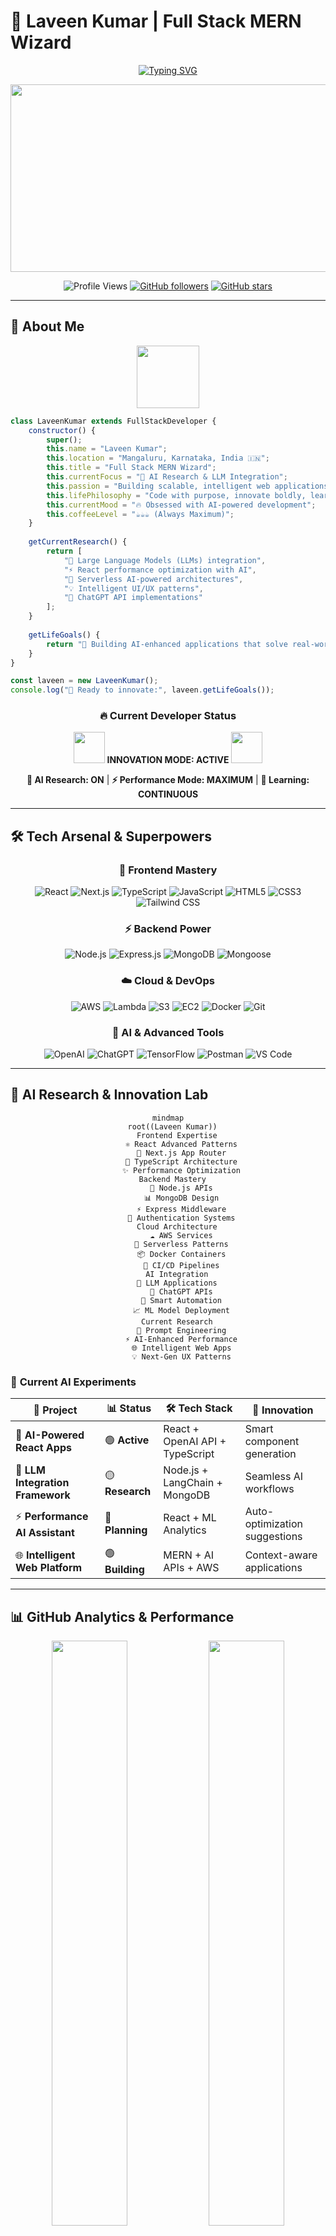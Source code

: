 # 🚀 Laveen Kumar | Full Stack MERN Wizard

<div align="center">

[![Typing SVG](https://readme-typing-svg.herokuapp.com?font=Fira+Code&weight=600&size=32&duration=2500&pause=800&color=00D9FF&background=0D111700&center=true&vCenter=true&multiline=true&width=900&height=120&lines=Full+Stack+MERN+Developer+🧙‍♂️;AI%2FML+Integration+Specialist+🤖;AWS+Cloud+Architect+☁️;TypeScript+%26+Performance+Expert+⚡;Building+Tomorrow's+Web+Today+🌟)](https://git.io/typing-svg)

<img src="https://user-images.githubusercontent.com/74038190/225813708-98b745f2-7d22-48cf-9150-083f1b00d6c9.gif" width="600" height="300">

![Profile Views](https://komarev.com/ghpvc/?username=Lavin-kulal&color=00D9FF&style=for-the-badge&label=Profile+Views)
[![GitHub followers](https://img.shields.io/github/followers/Lavin-kulal?style=for-the-badge&color=blue&label=Followers)](https://github.com/Lavin-kulal?tab=followers)
[![GitHub stars](https://img.shields.io/github/stars/Lavin-kulal?style=for-the-badge&color=yellow&label=Stars)](https://github.com/Lavin-kulal)

</div>

---

## 🎯 **About Me** 

<div align="center">
<img src="https://user-images.githubusercontent.com/74038190/212284087-bbe7e430-757e-4901-90bf-4cd2ce3e1852.gif" width="100">
</div>

```javascript
class LaveenKumar extends FullStackDeveloper {
    constructor() {
        super();
        this.name = "Laveen Kumar";
        this.location = "Mangaluru, Karnataka, India 🇮🇳";
        this.title = "Full Stack MERN Wizard";
        this.currentFocus = "🧠 AI Research & LLM Integration";
        this.passion = "Building scalable, intelligent web applications";
        this.lifePhilosophy = "Code with purpose, innovate boldly, learn continuously! ✨";
        this.currentMood = "🔥 Obsessed with AI-powered development";
        this.coffeeLevel = "☕☕☕ (Always Maximum)";
    }
    
    getCurrentResearch() {
        return [
            "🔬 Large Language Models (LLMs) integration",
            "⚡ React performance optimization with AI",
            "🚀 Serverless AI-powered architectures",
            "💡 Intelligent UI/UX patterns",
            "🤖 ChatGPT API implementations"
        ];
    }
    
    getLifeGoals() {
        return "🌟 Building AI-enhanced applications that solve real-world problems";
    }
}

const laveen = new LaveenKumar();
console.log("🚀 Ready to innovate:", laveen.getLifeGoals());
```

<div align="center">

### 🔥 **Current Developer Status**

<img src="https://user-images.githubusercontent.com/74038190/212284136-03988914-d42b-4505-b828-61bc6d1c4aa8.gif" width="50"> **INNOVATION MODE: ACTIVE** <img src="https://user-images.githubusercontent.com/74038190/212284136-03988914-d42b-4505-b828-61bc6d1c4aa8.gif" width="50">

**🧠 AI Research: ON** | **⚡ Performance Mode: MAXIMUM** | **🚀 Learning: CONTINUOUS**

</div>

---

## 🛠️ **Tech Arsenal & Superpowers**

<div align="center">

### **🎨 Frontend Mastery**
![React](https://img.shields.io/badge/React-20232A?style=for-the-badge&logo=react&logoColor=61DAFB)
![Next.js](https://img.shields.io/badge/Next.js-000000?style=for-the-badge&logo=next.js&logoColor=white)
![TypeScript](https://img.shields.io/badge/TypeScript-007ACC?style=for-the-badge&logo=typescript&logoColor=white)
![JavaScript](https://img.shields.io/badge/JavaScript-F7DF1E?style=for-the-badge&logo=javascript&logoColor=black)
![HTML5](https://img.shields.io/badge/HTML5-E34F26?style=for-the-badge&logo=html5&logoColor=white)
![CSS3](https://img.shields.io/badge/CSS3-1572B6?style=for-the-badge&logo=css3&logoColor=white)
![Tailwind CSS](https://img.shields.io/badge/Tailwind_CSS-38B2AC?style=for-the-badge&logo=tailwind-css&logoColor=white)

### **⚡ Backend Power**
![Node.js](https://img.shields.io/badge/Node.js-43853D?style=for-the-badge&logo=node.js&logoColor=white)
![Express.js](https://img.shields.io/badge/Express.js-000000?style=for-the-badge&logo=express&logoColor=white)
![MongoDB](https://img.shields.io/badge/MongoDB-4EA94B?style=for-the-badge&logo=mongodb&logoColor=white)
![Mongoose](https://img.shields.io/badge/Mongoose-880000?style=for-the-badge&logo=mongoose&logoColor=white)

### **☁️ Cloud & DevOps**
![AWS](https://img.shields.io/badge/Amazon_AWS-232F3E?style=for-the-badge&logo=amazon-aws&logoColor=white)
![Lambda](https://img.shields.io/badge/AWS_Lambda-FF9900?style=for-the-badge&logo=aws-lambda&logoColor=white)
![S3](https://img.shields.io/badge/Amazon_S3-569A31?style=for-the-badge&logo=amazon-s3&logoColor=white)
![EC2](https://img.shields.io/badge/Amazon_EC2-FF9900?style=for-the-badge&logo=amazon-ec2&logoColor=white)
![Docker](https://img.shields.io/badge/Docker-2496ED?style=for-the-badge&logo=docker&logoColor=white)
![Git](https://img.shields.io/badge/Git-F05032?style=for-the-badge&logo=git&logoColor=white)

### **🤖 AI & Advanced Tools**
![OpenAI](https://img.shields.io/badge/OpenAI-412991?style=for-the-badge&logo=openai&logoColor=white)
![ChatGPT](https://img.shields.io/badge/ChatGPT-74aa9c?style=for-the-badge&logo=openai&logoColor=white)
![TensorFlow](https://img.shields.io/badge/TensorFlow-FF6F00?style=for-the-badge&logo=tensorflow&logoColor=white)
![Postman](https://img.shields.io/badge/Postman-FF6C37?style=for-the-badge&logo=postman&logoColor=white)
![VS Code](https://img.shields.io/badge/VS_Code-007ACC?style=for-the-badge&logo=visual-studio-code&logoColor=white)

</div>

---

## 🧬 **AI Research & Innovation Lab**

<div align="center">

```mermaid
mindmap
  root((Laveen Kumar))
    Frontend Expertise
      ⚛️ React Advanced Patterns
      📱 Next.js App Router
      🎨 TypeScript Architecture
      ✨ Performance Optimization
    Backend Mastery  
      🚀 Node.js APIs
      📊 MongoDB Design
      ⚡ Express Middleware
      🔐 Authentication Systems
    Cloud Architecture
      ☁️ AWS Services
      🔄 Serverless Patterns
      📦 Docker Containers
      🚀 CI/CD Pipelines
    AI Integration
      🧠 LLM Applications  
      💬 ChatGPT APIs
      🤖 Smart Automation
      📈 ML Model Deployment
    Current Research
      🔬 Prompt Engineering
      ⚡ AI-Enhanced Performance
      🌐 Intelligent Web Apps
      💡 Next-Gen UX Patterns
```

</div>

### 🔬 **Current AI Experiments**

<div align="center">

| 🚀 Project | 📊 Status | 🛠️ Tech Stack | 🎯 Innovation |
|------------|-----------|---------------|---------------|
| 🤖 **AI-Powered React Apps** | 🟢 **Active** | React + OpenAI API + TypeScript | Smart component generation |
| 🧠 **LLM Integration Framework** | 🟡 **Research** | Node.js + LangChain + MongoDB | Seamless AI workflows |
| ⚡ **Performance AI Assistant** | 🔴 **Planning** | React + ML Analytics | Auto-optimization suggestions |
| 🌐 **Intelligent Web Platform** | 🟢 **Building** | MERN + AI APIs + AWS | Context-aware applications |

</div>

---

## 📊 **GitHub Analytics & Performance**

<div align="center">

<img width="49%" src="https://github-readme-stats.vercel.app/api?username=Lavin-kulal&show_icons=true&theme=radical&hide_border=true&bg_color=0D1117&title_color=00D9FF&icon_color=00D9FF&text_color=FFFFFF&count_private=true" />
<img width="49%" src="https://github-readme-stats.vercel.app/api/top-langs/?username=Lavin-kulal&layout=compact&theme=radical&hide_border=true&bg_color=0D1117&title_color=00D9FF&text_color=FFFFFF&langs_count=8" />

<br><br>

[![GitHub Streak](https://streak-stats.demolab.com?user=Lavin-kulal&theme=radical&hide_border=true&background=0D1117&stroke=00D9FF&ring=00D9FF&fire=FF6B6B&currStreakNum=00D9FF&sideNums=00D9FF&currStreakLabel=00D9FF&sideLabels=FFFFFF&dates=FFFFFF)](https://github.com/Lavin-kulal)

</div>

### 🏆 **Achievement Gallery**

<div align="center">

[![trophy](https://github-profile-trophy.vercel.app/?username=Lavin-kulal&theme=radical&no-bg=true&no-frame=true&row=2&column=4&margin-w=10&margin-h=10)](https://github.com/Lavin-kulal)

</div>

### 📈 **Contribution Activity**

<div align="center">

[![Laveen's github activity graph](https://github-readme-activity-graph.vercel.app/graph?username=Lavin-kulal&theme=react-dark&hide_border=true&bg_color=0D1117&color=00D9FF&line=00D9FF&point=FF6B6B)](https://github.com/Lavin-kulal)

</div>

---

## 🚀 **Featured Projects Showcase**

<div align="center">

<table>
<tr>
<td width="50%">

### 🌐 **Enterprise Portfolio Platform**
[![Repo Card](https://github-readme-stats.vercel.app/api/pin/?username=Lavin-kulal&repo=company-site&theme=radical&hide_border=true&bg_color=0D1117&title_color=00D9FF&text_color=FFFFFF&icon_color=00D9FF)](https://github.com/Lavin-kulal/company-site)

**🛠️ Tech Stack:** React • Node.js • MongoDB • AWS  
**✨ Features:** Responsive Design • SEO Optimized • Performance Tuned  
**🚀 Innovation:** AI-powered content management

</td>
<td width="50%">

### 🎤 **Interactive Conference Hub**
[![Repo Card](https://github-readme-stats.vercel.app/api/pin/?username=Lavin-kulal&repo=conference-website&theme=radical&hide_border=true&bg_color=0D1117&title_color=00D9FF&text_color=FFFFFF&icon_color=00D9FF)](https://github.com/Lavin-kulal/conference-website)

**🛠️ Tech Stack:** HTML5 • CSS3 • Vanilla JS • Animations  
**✨ Features:** Interactive UI • Event Management • Real-time Updates  
**🚀 Innovation:** Smooth micro-interactions

</td>
</tr>
<tr>
<td width="50%">

### 🍽️ **Smart Restaurant Platform**
[![Repo Card](https://github-readme-stats.vercel.app/api/pin/?username=Lavin-kulal&repo=restaurant-website&theme=radical&hide_border=true&bg_color=0D1117&title_color=00D9FF&text_color=FFFFFF&icon_color=00D9FF)](https://github.com/Lavin-kulal/restaurant-website)

**🛠️ Tech Stack:** MERN Stack • Socket.io • Stripe API  
**✨ Features:** Online Ordering • Real-time Tracking • Payment Integration  
**🚀 Innovation:** AI-powered recommendations

</td>
<td width="50%">

### 📊 **Advanced Speaker Management**
[![Repo Card](https://github-readme-stats.vercel.app/api/pin/?username=Lavin-kulal&repo=speaker-form&theme=radical&hide_border=true&bg_color=0D1117&title_color=00D9FF&text_color=FFFFFF&icon_color=00D9FF)](https://github.com/Lavin-kulal/speaker-form)

**🛠️ Tech Stack:** React • Express • AWS S3 • MongoDB  
**✨ Features:** Advanced Validation • Cloud Storage • Analytics  
**🚀 Innovation:** Smart form auto-completion

</td>
</tr>
</table>

</div>

---

## 🌟 **Developer Lifestyle & Philosophy**

<div align="center">

### 📅 **Daily Innovation Routine**

| ⏰ Time | 🎯 Activity | 💡 Focus |
|---------|-------------|-----------|
| 🌅 **5:00-8:00 AM** | ☕ Coffee + Code + AI Research | Deep learning & problem solving |
| 🌞 **9:00-12:00 PM** | 🛠️ Active Development | Building & testing applications |
| 🌤️ **1:00-5:00 PM** | 🚀 Innovation Projects | Experimenting with new tech |
| 🌆 **6:00-8:00 PM** | 📚 Learning & Reading | AI papers & tech articles |
| 🌙 **9:00-11:00 PM** | 💭 Planning & Reflection | Tomorrow's innovations |

### 🎭 **Developer Personality**

```javascript
const developerPersonality = {
    codeStyle: "Clean, performant, and readable 🎨",
    debuggingAbility: "Can fix bugs in my sleep 😴",
    learningMode: "Always on, never off 🔄",
    problemSolving: "Think outside the box 📦➡️🌟",
    collaboration: "Team player with leadership skills 🤝",
    innovation: "AI enthusiast building tomorrow's web 🚀",
    funFact: "Dreams in JavaScript, thinks in TypeScript 💭"
};

// Life motto
console.log("🌟 Code with purpose, innovate boldly, never stop learning!");
```

</div>

---

## 📚 **Learning & Development Path**

<div align="center">

### 🎯 **2024 AI-Focused Learning Journey**

```mermaid
timeline
    title Learning Roadmap 2024
    
    Q1 : Advanced React Patterns
       : Next.js 14 App Router
       : TypeScript Advanced Types
       
    Q2 : AI/ML Integration
       : LangChain Framework
       : OpenAI API Mastery
       
    Q3 : Cloud Architecture
       : AWS CDK & Serverless
       : Microservices Patterns
       
    Q4 : Innovation & Research
       : Custom LLM Fine-tuning
       : AI-Powered Development Tools
```

### 🚀 **Current Learning Focus**

![Learning](https://img.shields.io/badge/🔥_Currently_Learning-Next.js_14_+_AI_Integration-00D9FF?style=for-the-badge)
![Research](https://img.shields.io/badge/🧠_Researching-LangChain_+_Vector_Databases-FF6B6B?style=for-the-badge)
![Experimenting](https://img.shields.io/badge/⚡_Experimenting-AI_Performance_Optimization-00FF87?style=for-the-badge)

</div>

---

## 🤝 **Let's Connect & Collaborate!**

<div align="center">

<img src="https://user-images.githubusercontent.com/74038190/212284087-bbe7e430-757e-4901-90bf-4cd2ce3e1852.gif" width="80">

### 🌐 **Professional Networks**

[![LinkedIn](https://img.shields.io/badge/LinkedIn-Connect_for_Professional_Growth-0077B5?style=for-the-badge&logo=linkedin&logoColor=white)](https://linkedin.com/in/laveen-kumar)
[![Twitter](https://img.shields.io/badge/Twitter-Follow_for_Tech_Updates-1DA1F2?style=for-the-badge&logo=twitter&logoColor=white)](https://twitter.com/laveen_dev)
[![Email](https://img.shields.io/badge/Email-Let's_Discuss_Ideas-D14836?style=for-the-badge&logo=gmail&logoColor=white)](mailto:laveenkumar@email.com)
[![Portfolio](https://img.shields.io/badge/Portfolio-Explore_My_Work-FF5722?style=for-the-badge&logo=firefox&logoColor=white)](https://laveenkumar.dev)

### 💼 **Open For Opportunities**

```javascript
const opportunities = {
    fullTime: "🚀 Senior Full Stack Developer positions",
    freelance: "💼 Complex web application projects", 
    collaboration: "🤝 Open source AI-powered projects",
    mentorship: "🎯 Knowledge sharing & tech guidance",
    speaking: "🎤 Tech conferences & webinars",
    consulting: "💡 Technical architecture & AI integration"
};

// Ready to innovate together!
console.log("🌟 Let's build the future of web development!");
```

</div>

---

## 🎉 **Fun Developer Facts & Quirks**

<div align="center">

<details>
<summary>🎭 <strong>Click to Discover My Developer Personality!</strong></summary>

<br>

### 🧠 **Mind of a Developer**
- 🌅 **Early Bird Coder**: Best algorithms come before 9 AM
- ☕ **Coffee Dependency**: `console.log("CRITICAL LEVEL REACHED")`
- 🎮 **Gaming Balance**: Strategy games for problem-solving skills
- 🎵 **Code Soundtrack**: Lo-fi beats for deep focus sessions
- 🌍 **Global Vision**: Building apps that impact lives worldwide
- 🔮 **Future Dreamer**: Imagining AI-powered development workflows

### 💡 **Unique Traits**
- 🐛 Can debug complex issues while explaining them to a rubber duck
- 🚀 Gets excited about performance optimizations and clean code
- 📱 Always thinking about mobile-first responsive design
- 🤖 Fascinated by the intersection of AI and web development
- 🎨 Believes great UX is as important as great code
- 🌟 Constantly amazed by how technology can solve real problems

### 🎯 **Dream Projects**
- 🧠 AI-powered code review assistant
- 🌐 Next-generation developer tools
- 🚀 Platforms that democratize AI access
- 💡 Educational tech that adapts to learning styles

</details>

</div>

---

## 💎 **Support My Innovation Journey**

<div align="center">

<img src="https://user-images.githubusercontent.com/74038190/212284087-bbe7e430-757e-4901-90bf-4cd2ce3e1852.gif" width="60">

### ☕ **Fuel More Innovation**

[![Buy Me A Coffee](https://img.shields.io/badge/Buy%20Me%20A%20Coffee-Support_My_Research-FFDD00?style=for-the-badge&logo=buy-me-a-coffee&logoColor=black)](https://buymeacoffee.com/laveenkumar)
[![GitHub Sponsor](https://img.shields.io/badge/GitHub_Sponsor-Support_Open_Source-EA4AAA?style=for-the-badge&logo=github-sponsors&logoColor=white)](https://github.com/sponsors/Lavin-kulal)

**Your support helps me:**
- 🔬 Dedicate more time to AI research
- 🚀 Build open-source developer tools  
- 📚 Create educational content
- 💡 Experiment with cutting-edge technologies

</div>

---

<div align="center">

### 🌟 **Thanks for visiting my digital universe!** 

<img src="https://user-images.githubusercontent.com/74038190/213910845-af37a709-8995-40d6-be59-724526e3c3d7.gif" width="900">

### 💫 **Let's Shape the Future Together!**

**⭐ Star my repositories if they inspire you!** | **🚀 Fork and contribute to open source!** | **💬 Let's discuss the future of web development!**

---

<img src="https://capsule-render.vercel.app/api?type=waving&color=gradient&customColorList=6,11,20&height=180&section=footer&text=Happy%20Coding!&fontSize=42&fontColor=fff&animation=twinkling&fontAlignY=65"/>

</div>

---

<div align="center">

### 🎯 **"Building tomorrow's web with today's passion!"**

*~ Laveen Kumar | Full Stack MERN Wizard*

**🌟 Innovate • 🚀 Inspire • 💡 Impact**

</div>
